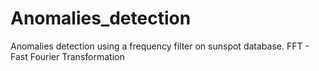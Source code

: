 # Anomalies_detection
Anomalies detection using a frequency filter on sunspot database.
FFT - Fast Fourier Transformation
